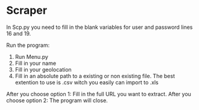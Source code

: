 # Scraper

In Scp.py you need to fill in the blank variables for user and password lines 16 and 19.


Run the program:
1. Run Menu.py
2. Fill in your name
3. Fill in your geolocation
4. Fill in an absolute path to a existing or non existing file. The best extention to use is .csv witch you easily can import to .xls

After you choose option 1:
Fill in the full URL you want to extract.
After you choose option 2:
The program will close.
